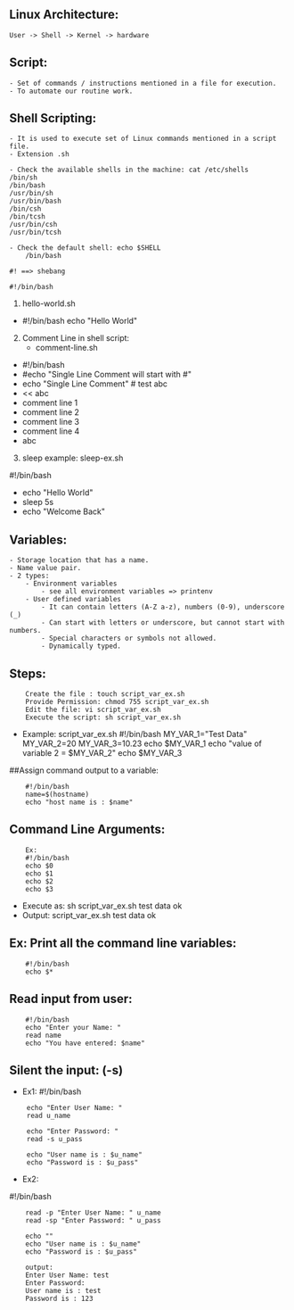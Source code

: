 ## Linux Architecture:
	User -> Shell -> Kernel -> hardware

## Script:
	- Set of commands / instructions mentioned in a file for execution.
	- To automate our routine work.

## Shell Scripting:
	- It is used to execute set of Linux commands mentioned in a script file.
	- Extension .sh

	- Check the available shells in the machine: cat /etc/shells
	/bin/sh
	/bin/bash
	/usr/bin/sh
	/usr/bin/bash
	/bin/csh
	/bin/tcsh
	/usr/bin/csh
	/usr/bin/tcsh

	- Check the default shell: echo $SHELL
		/bin/bash
	
	#! ==> shebang

	#!/bin/bash
	
1. hello-world.sh

 - #!/bin/bash
   echo "Hello World"

2. Comment Line in shell script:
	 - comment-line.sh
	
 - #!/bin/bash
 - #echo "Single Line Comment will start with #"
 - echo "Single Line Comment" # test abc
 - << abc
 - comment line 1
 - comment line 2
 - comment line 3
 - comment line 4
 - abc

3. sleep example:
	sleep-ex.sh

#!/bin/bash
 - echo "Hello World"
 - sleep 5s
 - echo "Welcome Back"


## Variables:
	- Storage location that has a name.
	- Name value pair.
	- 2 types:
		- Environment variables
			- see all environment variables => printenv
		- User defined variables
			- It can contain letters (A-Z a-z), numbers (0-9), underscore (_)
			- Can start with letters or underscore, but cannot start with numbers.
			- Special characters or symbols not allowed.
			- Dynamically typed.
			
			

## Steps:
		Create the file : touch script_var_ex.sh
		Provide Permission: chmod 755 script_var_ex.sh
		Edit the file: vi script_var_ex.sh
		Execute the script: sh script_var_ex.sh

 - Example: script_var_ex.sh
		#!/bin/bash
		MY_VAR_1="Test Data"
		MY_VAR_2=20
		MY_VAR_3=10.23
		echo $MY_VAR_1
		echo "value of variable 2 = $MY_VAR_2"
		echo $MY_VAR_3
		
##Assign command output to a variable:

		#!/bin/bash
		name=$(hostname)
		echo "host name is : $name"


## Command Line Arguments:

		Ex: 
		#!/bin/bash
		echo $0
		echo $1
		echo $2
		echo $3

 - Execute as: sh script_var_ex.sh test data ok
 - Output:
		script_var_ex.sh
		test
		data
		ok

## Ex: Print all the command line variables:

		#!/bin/bash
		echo $*

## Read input from user:

		#!/bin/bash
		echo "Enter your Name: "
		read name
		echo "You have entered: $name"

## Silent the input: (-s)
 - Ex1:
		#!/bin/bash

		echo "Enter User Name: "
		read u_name

		echo "Enter Password: "
		read -s u_pass

		echo "User name is : $u_name"
		echo "Password is : $u_pass"

 - Ex2:

#!/bin/bash

		read -p "Enter User Name: " u_name
		read -sp "Enter Password: " u_pass

		echo ""
		echo "User name is : $u_name"
		echo "Password is : $u_pass"

		output:
		Enter User Name: test
		Enter Password:
		User name is : test
		Password is : 123



